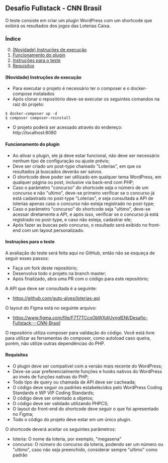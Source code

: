 ## Desafio Fullstack - CNN Brasil
O teste consiste em criar um plugin WordPress com um shortcode que exibirá os resultados dos jogos das Loterias Caixa.

### Índice

0. [(Novidade) Instruções de execução](#novidade-instruções-de-execução)
1. [Funcionamento do plugin](#funcionamento-do-plugin)
2. [Instruções para o teste](#instruções-para-o-teste)
3. [Requisitos](#requisitos)

#### (Novidade) Instruções de execução
- Para executar o projeto é necessário ter o composer e o docker-compose instalados
- Após clonar o repositório deve-se executar os seguintes comandos na raiz do projeto:
```
$ docker-composer up -d
$ composer composer-reinstall
```
- O projeto poderá ser acessado através do endereço: http://localhost:8080

#### Funcionamento do plugin
- Ao ativar o plugin, ele já deve estar funcional, não deve ser necessário nenhum tipo de configuração ou ajuste prévio;
- Deve ser criado um post-type chamado "Loterias", em que os resultados já buscados deverão ser salvos.
- O shortcode deve poder ser utilizado em qualquer tema WordPress, em qualquer página ou post, inclusive via back-end com PHP;
- Caso o parâmetro "concurso" do shortcode seja o número de um concurso e não "ultimo", deve-se primeiro verificar se o concurso já está cadastrado no post-type "Loterias", e seja consultada a API de loterias apenas caso o concurso não esteja registrado no post-type;
- Caso o parâmetro "concurso" do shortcode seja "ultimo", deve-se acessar diretamente a API, e após isso, verificar se o concurso já está registrado no post-type, e caso não esteja, cadastrar ele;
- Após fazer as buscas pelo concurso, o resultado será exibido no front-end com um layout personalizado.

#### Instruções para o teste
A avaliação do teste será feita aqui no GitHub, então não se esqueça de seguir esses passos:
- Faça um fork deste repositório;
- Desenvolva todo o projeto na branch master;
- Após finalizado, abra uma PR com o código para este repositório;

A API que deve ser consultada é a seguinte:
- https://github.com/guto-alves/loterias-api

O layout do Figma está no seguinte arquivo:
- https://www.figma.com/file/F7T7TCcoObWXdjUyngIENl/Desafio-Fullstack---CNN-Brasil

O repositório utiliza composer para validação do código. Você está livre para utilizar as ferramentas do composer, como autoload caso queira, porém, não utilize outras dependências do PHP.

#### Requisitos
- O plugin deve ser compatível com a versão mais recente do WordPress;
- Deve-se usar preferencialmente funções e hooks nativos do WordPress ao invés de funções nativas do PHP;
- Todo tipo de query ou chamada de API deve ser cacheada;
- O código deve seguir os padrões estabelecidos pelo WordPress Coding Standards e WP VIP Coding Standards;
- O código deve ser orientado a objetos;
- O código deve ser validado utilizando PHPCS;
- O layout do front-end do shortcode deve seguir o que foi apresentado no Figma;
- Todo o código do projeto deve estar em um único plugin.

O shortcode deverá aceitar os seguintes parâmetros:
- loteria: O nome da loteria, por exemplo, "megasena"
- concurso: O número do concurso da loteria, podendo ser um número ou "ultimo", caso não seja preenchido, considerar sempre "ultimo" como padrão
